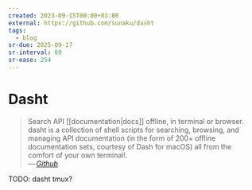 ```yaml
---
created: 2023-09-15T00:00+03:00
external: https://github.com/sunaku/dasht
tags:
  - blog
sr-due: 2025-09-17
sr-interval: 69
sr-ease: 254
---
```


# Dasht

> Search API [[documentation|docs]] offline, in terminal or browser. dasht is a
> collection of shell scripts for searching, browsing, and managing API
> documentation (in the form of 200+ offline documentation sets, courtesy of
> Dash for macOS) all from the comfort of your own terminal!.\
> — <cite>[Github](https://github.com/sunaku/dasht)</cite>

TODO: dasht tmux?
